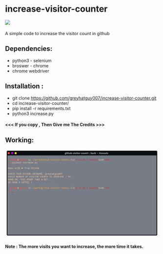 # increase-visitor-counter
![](https://camo.githubusercontent.com/7998890254268d8ed476c9f66d3fa59d21dd354d2090036083c82af4cda2a0eb/68747470733a2f2f666f7274686562616467652e636f6d2f696d616765732f6261646765732f6275696c742d776974682d6c6f76652e737667)
<br></br>
A simple code to increase the visitor count in github


## Dependencies:
  - python3 - selenium
  - broswer - chrome
  - chrome webdriver

## Installation :

* git clone https://github.com/greyhatguy007/increase-visitor-counter.git
* cd increase-visitor-counter/
* pip install -r requirements.txt
* python3 increase.py

#### <<< If you copy , Then Give me The Credits >>>

## Working:

![image](https://github.com/greyhatguy007/increase-visitor-counter/blob/main/working.png)



#### Note : The more visits you want to increase, the more time it takes.
